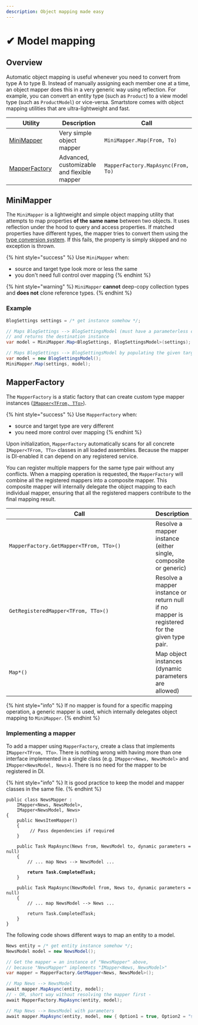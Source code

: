 ```yaml
---
description: Object mapping made easy
---
```


# ✔ Model mapping

## Overview

Automatic object mapping is useful whenever you need to convert from type A to type B. Instead of manually assigning each member one at a time, an object mapper does this in a very generic way using reflection. For example, you can convert an entity type (such as `Product`) to a view model type (such as `ProductModel`) or vice-versa. Smartstore comes with object mapping utilities that are ultra-lightweight and fast.

<table><thead><tr><th width="166.33333333333331">Utility</th><th width="194">Description</th><th>Call</th></tr></thead><tbody><tr><td><a href="https://github.com/smartstore/Smartstore/blob/main/src/Smartstore/ComponentModel/MiniMapper.cs">MiniMapper</a></td><td>Very simple object mapper</td><td><code>MiniMapper.Map(From, To)</code></td></tr><tr><td><a href="https://github.com/smartstore/Smartstore/blob/main/src/Smartstore/ComponentModel/MapperFactory.cs">MapperFactory</a></td><td>Advanced, customizable and flexible mapper</td><td><code>MapperFactory.MapAsync(From, To)</code></td></tr></tbody></table>

## MiniMapper

The `MiniMapper` is a lightweight and simple object mapping utility that attempts to map properties **of the same name** between two objects. It uses reflection under the hood to query and access properties. If matched properties have different types, the mapper tries to convert them using the [type conversion system](../../advanced/type-conversion.md). If this fails, the property is simply skipped and no exception is thrown.&#x20;

{% hint style="success" %}
Use `MiniMapper` when:

* source and target type look more or less the same
* you don't need full control over mapping
{% endhint %}

{% hint style="warning" %}
`MiniMapper` **cannot** deep-copy collection types and **does not** clone reference types.
{% endhint %}

### Example

```csharp
BlogSettings settings = /* get instance somehow */;

// Maps BlogSettings --> BlogSettingsModel (must have a parameterless constructor)
// and returns the destination instance
var model = MiniMapper.Map<BlogSettings, BlogSettingsModel>(settings);

// Maps BlogSettings --> BlogSettingsModel by populating the given target instance.
var model = new BlogSettingsModel();
MiniMapper.Map(settings, model);
```

## MapperFactory

The `MapperFactory` is a static factory that can create custom type mapper instances ([`IMapper<TFrom, TTo>`](https://github.com/smartstore/Smartstore/blob/main/src/Smartstore/ComponentModel/IMapper.cs)).

{% hint style="success" %}
Use `MapperFactory` when:

* source and target type are very different
* you need more control over mapping
{% endhint %}

Upon initialization, `MapperFactory` automatically scans for all concrete `IMapper<TFrom, TTo>` classes in all loaded assemblies. Because the mapper is DI-enabled it can depend on any registered service.

You can register multiple mappers for the same type pair without any conflicts. When a mapping operation is requested, the `MapperFactory` will combine all the registered mappers into a composite mapper. This composite mapper will internally delegate the object mapping to each individual mapper, ensuring that all the registered mappers contribute to the final mapping result.

<table><thead><tr><th width="420">Call</th><th>Description</th></tr></thead><tbody><tr><td><code>MapperFactory.GetMapper&#x3C;TFrom, TTo>()</code></td><td>Resolve a mapper instance (either single, composite or generic)</td></tr><tr><td><code>GetRegisteredMapper&#x3C;TFrom, TTo>()</code></td><td>Resolve a mapper instance or return null if no mapper is registered for the given type pair.</td></tr><tr><td><code>Map*()</code></td><td>Map object instances (dynamic parameters are allowed)</td></tr></tbody></table>

{% hint style="info" %}
If no mapper is found for a specific mapping operation, a generic mapper is used, which internally delegates object mapping to `MiniMapper`.
{% endhint %}

### Implementing a mapper

To add a mapper using `MapperFactory`, create a class that implements `IMapper<TFrom, TTo>`. There is nothing wrong with having more than one interface implemented in a single class (e.g. `IMapper<News, NewsModel>` and `IMapper<NewsModel, News>`). There is no need for the mapper to be registered in DI.

{% hint style="info" %}
It is good practice to keep the model and mapper classes in the same file.
{% endhint %}

<pre class="language-csharp"><code class="lang-csharp">public class NewsMapper :
    IMapper&#x3C;News, NewsModel>,
    IMapper&#x3C;NewsModel, News>
{
    public NewsItemMapper()
    {
         // Pass dependencies if required
    }

    public Task MapAsync(News from, NewsModel to, dynamic parameters = null)
    {
        // ... map News --> NewsModel ...

<strong>        return Task.CompletedTask;
</strong>    }

    public Task MapAsync(NewsModel from, News to, dynamic parameters = null)
    {
        // ... map NewsModel --> News ...

        return Task.CompletedTask;
    }
}
</code></pre>

The following code shows different ways to map an entity to a model.

```csharp
News entity = /* get entity instance somehow */;
NewsModel model = new NewsModel();

// Get the mapper = an instance of "NewsMapper" above,
// because "NewsMapper" implements "IMapper<News, NewsModel>"
var mapper = MapperFactory.GetMapper<News, NewsModel>();

// Map News --> NewsModel
await mapper.MapAsync(entity, model);
// - OR, short way without resolving the mapper first -
await MapperFactory.MapAsync(entity, model);

// Map News --> NewsModel with parameters
await mapper.MapAsync(entity, model, new { Option1 = true, Option2 = "stuff" });
```
